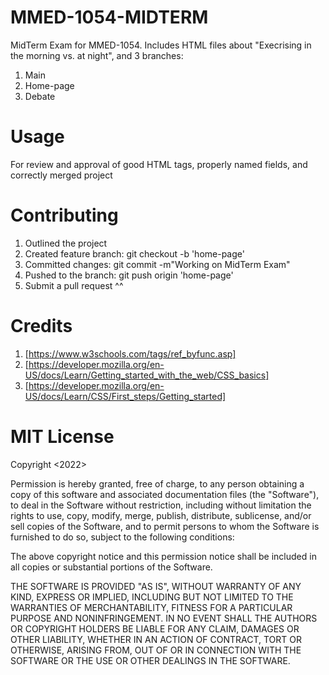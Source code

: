 # MMED-1054-MIDTERM
MidTerm Exam for MMED-1054. Includes HTML files about "Execrising in the morning vs. at night", and 3 branches: 
1) Main
2) Home-page
3) Debate


# Usage
For review and approval of good HTML tags, properly named fields, and correctly merged project

# Contributing
1) Outlined the project
2) Created feature branch: git checkout -b 'home-page'
3) Committed changes: git commit -m"Working on MidTerm Exam"
4) Pushed to the branch: git push origin 'home-page'
5) Submit a pull request ^^

# Credits
1) [https://www.w3schools.com/tags/ref_byfunc.asp]
2) [https://developer.mozilla.org/en-US/docs/Learn/Getting_started_with_the_web/CSS_basics]
3) [https://developer.mozilla.org/en-US/docs/Learn/CSS/First_steps/Getting_started]

# MIT License
Copyright <2022> <COPYRIGHT Melanie Melara>

Permission is hereby granted, free of charge, to any person obtaining a copy of this software and associated documentation files (the "Software"), to deal in the Software without restriction, including without limitation the rights to use, copy, modify, merge, publish, distribute, sublicense, and/or sell copies of the Software, and to permit persons to whom the Software is furnished to do so, subject to the following conditions:

The above copyright notice and this permission notice shall be included in all copies or substantial portions of the Software.

THE SOFTWARE IS PROVIDED "AS IS", WITHOUT WARRANTY OF ANY KIND, EXPRESS OR IMPLIED, INCLUDING BUT NOT LIMITED TO THE WARRANTIES OF MERCHANTABILITY, FITNESS FOR A PARTICULAR PURPOSE AND NONINFRINGEMENT. IN NO EVENT SHALL THE AUTHORS OR COPYRIGHT HOLDERS BE LIABLE FOR ANY CLAIM, DAMAGES OR OTHER LIABILITY, WHETHER IN AN ACTION OF CONTRACT, TORT OR OTHERWISE, ARISING FROM, OUT OF OR IN CONNECTION WITH THE SOFTWARE OR THE USE OR OTHER DEALINGS IN THE SOFTWARE.
